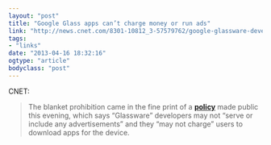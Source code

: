 ```yaml
---
layout: "post"
title: "Google Glass apps can’t charge money or run ads"
link: "http://news.cnet.com/8301-10812_3-57579762/google-glassware-developers-prohibited-from-displaying-ads/"
tags: 
- "links"
date: "2013-04-16 18:32:16"
ogtype: "article"
bodyclass: "post"
---
```


CNET:

> The blanket prohibition came in the fine print of a [**policy**](https://developers.google.com/glass/terms) made public this evening, which says “Glassware” developers may not “serve or include any advertisements” and they “may not charge” users to download apps for the device.